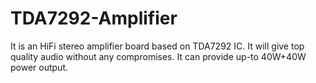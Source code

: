# TDA7292-Amplifier
 It is an HiFi stereo amplifier board based on TDA7292 IC. It will give top quality audio without any compromises. It can provide up-to 40W+40W power output.
